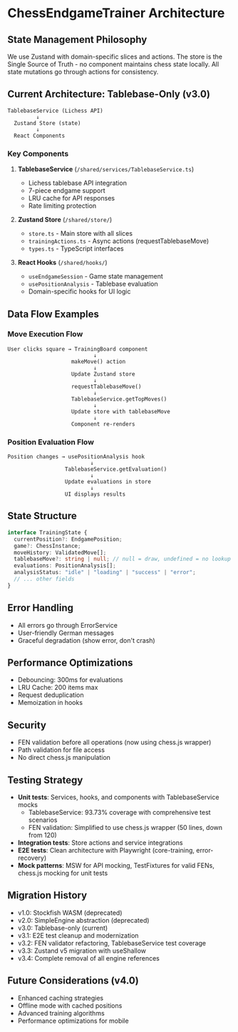 # ChessEndgameTrainer Architecture

## State Management Philosophy

We use Zustand with domain-specific slices and actions. The store is the Single Source of Truth - no component maintains chess state locally. All state mutations go through actions for consistency.

## Current Architecture: Tablebase-Only (v3.0)

```
TablebaseService (Lichess API)
         ↓
  Zustand Store (state)
         ↓
  React Components
```

### Key Components

1. **TablebaseService** (`/shared/services/TablebaseService.ts`)
   - Lichess tablebase API integration
   - 7-piece endgame support
   - LRU cache for API responses
   - Rate limiting protection

2. **Zustand Store** (`/shared/store/`)
   - `store.ts` - Main store with all slices
   - `trainingActions.ts` - Async actions (requestTablebaseMove)
   - `types.ts` - TypeScript interfaces

3. **React Hooks** (`/shared/hooks/`)
   - `useEndgameSession` - Game state management
   - `usePositionAnalysis` - Tablebase evaluation
   - Domain-specific hooks for UI logic

## Data Flow Examples

### Move Execution Flow

```
User clicks square → TrainingBoard component
                           ↓
                    makeMove() action
                           ↓
                    Update Zustand store
                           ↓
                    requestTablebaseMove()
                           ↓
                    TablebaseService.getTopMoves()
                           ↓
                    Update store with tablebaseMove
                           ↓
                    Component re-renders
```

### Position Evaluation Flow

```
Position changes → usePositionAnalysis hook
                          ↓
                  TablebaseService.getEvaluation()
                          ↓
                  Update evaluations in store
                          ↓
                  UI displays results
```

## State Structure

```typescript
interface TrainingState {
  currentPosition?: EndgamePosition;
  game?: ChessInstance;
  moveHistory: ValidatedMove[];
  tablebaseMove?: string | null; // null = draw, undefined = no lookup yet
  evaluations: PositionAnalysis[];
  analysisStatus: "idle" | "loading" | "success" | "error";
  // ... other fields
}
```

## Error Handling

- All errors go through ErrorService
- User-friendly German messages
- Graceful degradation (show error, don't crash)

## Performance Optimizations

- Debouncing: 300ms for evaluations
- LRU Cache: 200 items max
- Request deduplication
- Memoization in hooks

## Security

- FEN validation before all operations (now using chess.js wrapper)
- Path validation for file access
- No direct chess.js manipulation

## Testing Strategy

- **Unit tests**: Services, hooks, and components with TablebaseService mocks
  - TablebaseService: 93.73% coverage with comprehensive test scenarios
  - FEN validation: Simplified to use chess.js wrapper (50 lines, down from 120)
- **Integration tests**: Store actions and service integrations
- **E2E tests**: Clean architecture with Playwright (core-training, error-recovery)
- **Mock patterns**: MSW for API mocking, TestFixtures for valid FENs, chess.js mocking for unit tests

## Migration History

- v1.0: Stockfish WASM (deprecated)
- v2.0: SimpleEngine abstraction (deprecated)
- v3.0: Tablebase-only (current)
- v3.1: E2E test cleanup and modernization
- v3.2: FEN validator refactoring, TablebaseService test coverage
- v3.3: Zustand v5 migration with useShallow
- v3.4: Complete removal of all engine references

## Future Considerations (v4.0)

- Enhanced caching strategies
- Offline mode with cached positions
- Advanced training algorithms
- Performance optimizations for mobile
